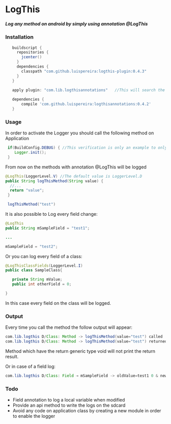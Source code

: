 # LogThis

##### Log any method on android by simply using annotation @LogThis #####

### Installation ###
```groovy
   buildscript {
     repositories {
       jcenter()
     }
     dependencies {
       classpath "com.github.luispereira:logthis-plugin:0.4.3"
     }
   }
   
   apply plugin: "com.lib.logthisannotations"   //This will search the annotation and will process them

   dependencies {
       compile 'com.github.luispereira:logthisannotations:0.4.2'
   }
```

### Usage ###
In order to activate the Logger you should call the following method on Application
```java
 if(BuildConfig.DEBUG) { //This verification is only an example to only call the logger on debug environment
    Logger.init();
 }
```

From now on the methods with annotation @LogThis will be logged


```java
@LogThis(LoggerLevel.V) //The default value is LoggerLevel.D
public String logThisMethod(String value) {
  //...
  return "value";
 }

 logThisMethod("test")
```

It is also possible to Log every field change:

```java
@LogThis
public String mSampleField = "test1";

...

mSampleField = "test2";
```

Or you can log every field of a class:
```java
@LogThisClassFields(LoggerLevel.I)
public class SampleClass{

   private String mValue;
   public int otherField = 0;

}
```
In this case every field on the class will be logged.

### Output ###
Every time you call the method the follow output will appear:
```java
com.lib.logthis D/Class: Method -> logThisMethod(value="test") called
com.lib.logthis D/Class: Method -> logThisMethod(value="test") returned value -> [value]
```
Method which have the return generic type void will not print the return result.

Or in case of a field log:
```java
com.lib.logthis D/Class: Field ⇢ mSampleField -> oldValue=test1 0 & newValue=test2
```

### Todo ###
- Field annotation to log a local variable when modified
- Provide an api method to write the logs on the sdcard
- Avoid any code on application class by creating a new module in order to enable the logger
